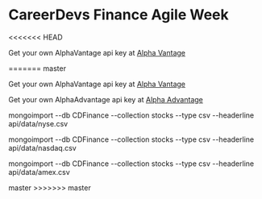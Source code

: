 <h1>CareerDevs Finance Agile Week</h1>
<<<<<<< HEAD
<p>Get your own AlphaVantage api key at <a href="https://www.alphavantage.co/">Alpha Vantage</a></p>
=======
master
<p>Get your own AlphaVantage api key at <a href="https://www.alphavantage.co/">Alpha Vantage</a></p>

<p>Get your own AlphaAdvantage api key at <a href="https://www.alphavantage.co/">Alpha Advantage</a></p>

<p>mongoimport --db CDFinance --collection stocks --type csv --headerline api/data/nyse.csv </p>
<p>mongoimport --db CDFinance --collection stocks --type csv --headerline api/data/nasdaq.csv </p>
<p>mongoimport --db CDFinance --collection stocks --type csv --headerline api/data/amex.csv </p>
master
>>>>>>> master

